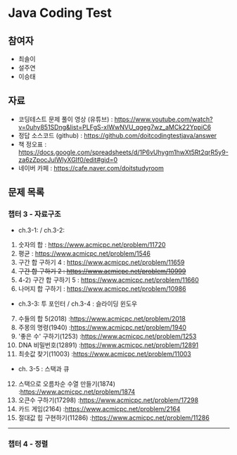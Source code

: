 # Java Coding Test 

## 참여자

- 최솔이
- 설주연
- 이승태

## 자료
- 코딩테스트 문제 풀이 영상 (유튜브) : https://www.youtube.com/watch?v=0uhy851SDng&list=PLFgS-xIWwNVU_qgeg7wz_aMCk22YppiC6
- 정답 소스코드 (github) :  https://github.com/doitcodingtestjava/answer
- 책 정오표 : https://docs.google.com/spreadsheets/d/1P6vUhygm1hwXt5Rt2qrR5y9-za6zZpocJulWlyXGIf0/edit#gid=0
- 네이버 카페 : https://cafe.naver.com/doitstudyroom

## 문제 목록

### 챕터 3 - 자료구조

- ch.3-1: / ch.3-2:

1. 숫자의 합 : https://www.acmicpc.net/problem/11720
2. 평균 : https://www.acmicpc.net/problem/1546
3. 구간 합 구하기 4 : https://www.acmicpc.net/problem/11659
4. ~~구간 합 구하기 2 : https://www.acmicpc.net/problem/10999~~
5. 4-2) 구간 합 구하기 5 : https://www.acmicpc.net/problem/11660
6. 나머지 합 구하기 : https://www.acmicpc.net/problem/10986

- ch.3-3: 투 포인터 / ch.3-4 : 슬라이딩 윈도우

7. 수들의 합 5(2018) :https://www.acmicpc.net/problem/2018
8. 주몽의 명령(1940) :https://www.acmicpc.net/problem/1940
9. '좋은 수' 구하기(1253) :https://www.acmicpc.net/problem/1253
10. DNA 비밀번호(12891) :https://www.acmicpc.net/problem/12891
11. 최솟값 찾기(11003) :https://www.acmicpc.net/problem/11003

- ch. 3-5 : 스택과 큐
12. 스택으로 오름차순 수열 만들기(1874) :https://www.acmicpc.net/problem/1874
13. 오큰수 구하기(17298) :https://www.acmicpc.net/problem/17298
14. 카드 게임(2164) :https://www.acmicpc.net/problem/2164
15. 절대값 힙 구현하기(11286) :https://www.acmicpc.net/problem/11286
---

### 챕터 4 - 정렬

   